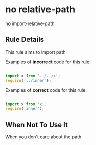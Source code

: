 # no relative-path

no import-relative-path


## Rule Details

This rule aims to import path

Examples of **incorrect** code for this rule:

```js

import x from '../../x';
require('../inner');

```

Examples of **correct** code for this rule:

```js

import x from 'x';
require('inner');

```

## When Not To Use It

When you don't care about the path.

